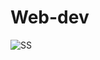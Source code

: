 # Web-dev
![SS](https://github.com/Saishaasood/Web-dev/assets/60098206/4c1cc9df-bcb6-453d-aeb8-0d4c7960b524)
